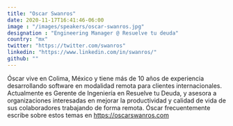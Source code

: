 ```yaml
---
title: "Oscar Swanros"
date: 2020-11-17T16:41:46-06:00
image : "/images/speakers/oscar-swanros.jpg"
designation : "Engineering Manager @ Resuelve tu deuda"
country: "mx"
twitter: "https://twitter.com/swanros"
linkedin: "https://www.linkedin.com/in/swanros/"
github: ""
---
```


Óscar vive en Colima, México y tiene más de 10 años de experiencia desarrollando software en modalidad remota para clientes internacionales. Actualmente es Gerente de Ingeniería en Resuelve tu Deuda, y asesora a organizaciones interesadas en mejorar la productividad y calidad de vida de sus colaboradores trabajando de forma remota. Óscar frecuentemente escribe sobre estos temas en https://oscarswanros.com 